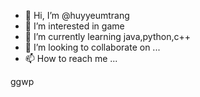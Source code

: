 - 👋 Hi, I’m @huyyeumtrang
- 👀 I’m interested in game
- 🌱 I’m currently learning java,python,c++
- 💞️ I’m looking to collaborate on ...
- 📫 How to reach me ...

ggwp


<!---
huyyeumtrang/huyyeumtrang is a ✨ special ✨ repository because its `README.md` (this file) appears on your GitHub profile.
You can click the Preview link to take a look at your changes.
--->

